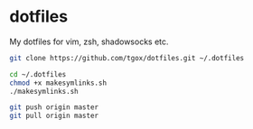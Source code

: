 # dotfiles
My dotfiles for vim, zsh, shadowsocks etc.
```bash
git clone https://github.com/tgox/dotfiles.git ~/.dotfiles
```

```bash
cd ~/.dotfiles
chmod +x makesymlinks.sh
./makesymlinks.sh
```
```bash
git push origin master
git pull origin master
```
